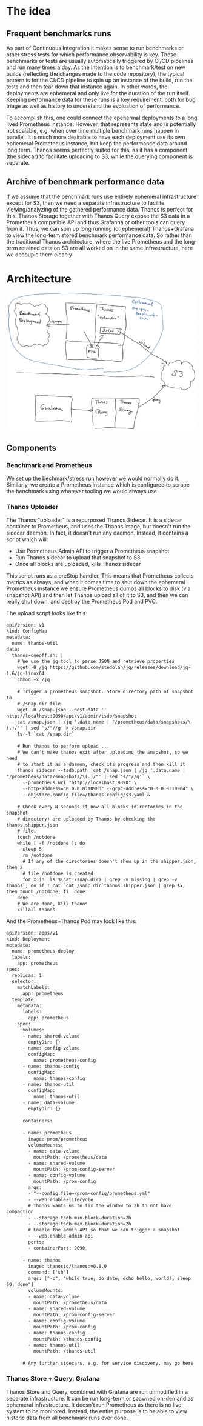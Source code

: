 # The idea

## Frequent benchmarks runs

As part of Continuous Integration it makes sense to run benchmarks or other stress tests for which performance observability is key. These benchmarks or tests are usually automatically triggered by CI/CD pipelines and run many times a day. As the intention is to benchmark/test on new builds (reflecting the changes made to the code repository), the typical pattern is for the CI/CD pipeline to spin up an instance of the build, run the tests and then tear down that instance again. In other words, the deployments are ephemeral and only live for the duration of the run itself. Keeping performance data for these runs is a key requirement, both for bug triage as well as history to understand the evoluation of performance.

To accomplish this, one could connect the epehermal deployments to a long lived Prometheus instance. However, that represents state and is potentially not scalable, e.g. when over time multiple benchmark runs happen in parallel. It is much more desirable to have each deployment use its own ephemeral Prometheus instance, but keep the performance data around long term. Thanos seems perfectly suited for this, as it has a component (the sidecar) to facilitate uploading to S3, while the querying component is separate. 

## Archive of benchmark performance data

If we assume that the benchmark runs use entirely ephemeral infrastructure except for S3, then we need a separate infrastructure to facilite viewing/analyzing of the gathered performance data. Thanos is perfect for this. Thanos Storage together with Thanos Query expose the S3 data in a Prometheus compatible API and thus Grafanna or other tools can query from it. Thus, we can spin up long running (or ephemeral) Thanos+Grafana to view the long-term stored benchmark performance data. So rather than the traditional Thanos architecture, where the live Prometheus and the long-term retained data on S3 are all worked on in the same infrastructure, here we decouple them cleanly

# Architecture

![Architecture](./benchmark-ephemeral.png)

## Components

### Benchmark and Prometheus 

We set up the bechmark/stress run however we would normally do it. Similarly, we create a Prometheus instance which is configured to scrape the benchmark using whatever tooling we would always use.

### Thanos Uploader

The Thanos "uploader" is a repurposed Thanos Sidecar. It is a sidecar container to Prometheus, and uses the Thanos image, but doesn't run the sidecar daemon. In fact, it doesn't run any daemon. Instead, it contains a script which will:
* Use Prometheus Admin API to trigger a Prometheus snapshot
* Run Thanos sidecar to upload that snapshot to S3
* Once all blocks are uploaded, kills Thanos sidecar

This script runs as a preStop handler. This means that Prometheus collects metrics as always, and when it comes time to shut down the ephemeral Prometheus instance we ensure Prometheus dumps all blocks to disk (via snapshot API) and then let Thanos upload all of it to S3, and then we can really shut down, and destroy the Prometheus Pod and PVC.

The upload script looks like this:
```
apiVersion: v1
kind: ConfigMap
metadata:
  name: thanos-util
data:
  thanos-oneoff.sh: |
    # We use the jq tool to parse JSON and retrieve properties
    wget -O /jq https://github.com/stedolan/jq/releases/download/jq-1.6/jq-linux64
    chmod +x /jq

    # Trigger a prometheus snapshot. Store directory path of snapshot to
    # /snap.dir file.
    wget -O /snap.json --post-data '' http://localhost:9090/api/v1/admin/tsdb/snapshot
    cat /snap.json | /jq '.data.name | "/prometheus/data/snapshots/\(.)/"' | sed 's/"//g' > /snap.dir
    ls -l `cat /snap.dir`

    # Run thanos to perform upload ...
    # We can't make thanos exit after uploading the snapshot, so we need
    # to start it as a daemon, check its progress and then kill it
    thanos sidecar --tsdb.path `cat /snap.json | /jq '.data.name | "/prometheus/data/snapshots/\(.)/"' | sed 's/"//g'` \
      --prometheus.url "http://localhost:9090" \
      --http-address="0.0.0.0:10903" --grpc-address="0.0.0.0:10904" \
      --objstore.config-file=/thanos-config/s3.yaml &
    
    # Check every N seconds if now all blocks (directories in the snapshot
    # directory) are uploaded by Thanos by checking the thanos.shipper.json
    # file.
    touch /notdone
    while [ -f /notdone ]; do 
      sleep 5
      rm /notdone
      # If any of the directories doesn't show up in the shipper.json, then a
      # file /notdone is created
      for x in `ls $(cat /snap.dir) | grep -v missing | grep -v thanos`; do if ! cat `cat /snap.dir`thanos.shipper.json | grep $x; then touch /notdone; fi  done
    done
    # We are done, kill thanos
    killall thanos
```

And the Prometheus+Thanos Pod may look like this:
```
apiVersion: apps/v1
kind: Deployment
metadata:
  name: prometheus-deploy
  labels:
    app: prometheus
spec:
  replicas: 1
  selector:
    matchLabels:
      app: prometheus
  template:
    metadata:
      labels:
        app: prometheus
    spec:
      volumes:
      - name: shared-volume
        emptyDir: {}
      - name: config-volume
        configMap:
          name: prometheus-config
      - name: thanos-config
        configMap:
          name: thanos-config
      - name: thanos-util
        configMap:
          name: thanos-util
      - name: data-volume
        emptyDir: {}

      containers:

      - name: prometheus
        image: prom/prometheus
        volumeMounts:
        - name: data-volume
          mountPath: /prometheus/data
        - name: shared-volume
          mountPath: /prom-config-server
        - name: config-volume
          mountPath: /prom-config
        args:
        - "--config.file=/prom-config/prometheus.yml"
        - --web.enable-lifecycle
        # Thanos wants us to fix the window to 2h to not have compaction
        - --storage.tsdb.min-block-duration=2h
        - --storage.tsdb.max-block-duration=2h
        # Enable the admin API so that we can trigger a snapshot
        - --web.enable-admin-api
        ports:
        - containerPort: 9090

      - name: thanos
        image: thanosio/thanos:v0.8.0
        command: ['sh']
        args: ["-c", "while true; do date; echo hello, world!; sleep 60; done"]
        volumeMounts:
        - name: data-volume
          mountPath: /prometheus/data
        - name: shared-volume
          mountPath: /prom-config-server
        - name: config-volume
          mountPath: /prom-config
        - name: thanos-config
          mountPath: /thanos-config
        - name: thanos-util
          mountPath: /thanos-util

      # Any further sidecars, e.g. for service discovery, may go here
```

### Thanos Store + Query, Grafana

Thanos Store and Query, combined with Grafana are run unmodified in a separate infrastructure. It can be run long-term or spawned on-demand as ephemeral infrastructure. It doesn't run Prometheus as there is no live system to be monitored. Instead, the entire purpose is to be able to view historic data from all benchmark runs ever done.
